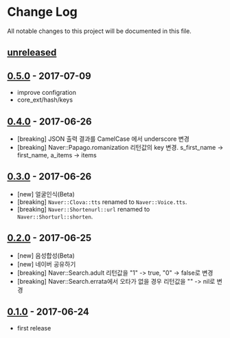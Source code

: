 # Change Log
All notable changes to this project will be documented in this file.

## [unreleased]

## [0.5.0] - 2017-07-09
- improve configration
- core_ext/hash/keys

## [0.4.0] - 2017-06-26
- [breaking] JSON 출력 결과를 CamelCase 에서 underscore 변경
- [breaking] Naver::Papago.romanization 리턴값의 key 변경. s_first_name -> first_name,
  a_items -> items

## [0.3.0] - 2017-06-26
- [new] 얼굴인식(Beta)
- [breaking] `Naver::Clova::tts` renamed to `Naver::Voice.tts`.
- [breaking] `Naver::Shortenurl::url` renamed to `Naver::Shorturl::shorten`.

## [0.2.0] - 2017-06-25
- [new] 음성합성(Beta)
- [new] 네이버 공유하기
- [breaking] Naver::Search.adult 리턴값을 "1" -> true, "0" -> false로 변경
- [breaking] Naver::Search.errata에서 오타가 없을 경우 리턴값을 "" -> nil로 변경

## [0.1.0] - 2017-06-24

- first release

[0.1.0]: https://github.com/kimsuelim/naver-sdk-ruby/releases/tag/v0.1.0
[0.2.0]: https://github.com/kimsuelim/naver-sdk-ruby/compare/v0.1.0...v0.2.0
[0.3.0]: https://github.com/kimsuelim/naver-sdk-ruby/compare/v0.2.0...v0.3.0
[0.4.0]: https://github.com/kimsuelim/naver-sdk-ruby/compare/v0.3.0...v0.4.0
[0.5.0]: https://github.com/kimsuelim/naver-sdk-ruby/compare/v0.4.0...v0.5.0
[unreleased]: https://github.com/kimsuelim/naver-sdk-ruby/compare/v0.5.0...HEAD
